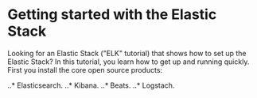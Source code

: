 # Getting started with the Elastic Stack
 Looking for an Elastic Stack ("ELK" tutorial) that shows how to set up the Elastic Stack? In this tutorial, you learn how to get up and running quickly. First you install the core open source products:
 
  ..* Elasticsearch.
  ..* Kibana.
  ..* Beats.
  ..* Logstach.
